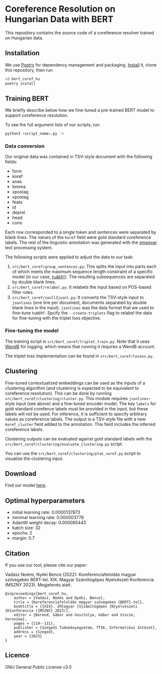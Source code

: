 # Coreference Resolution on Hungarian Data with BERT

This repository contains the source code of a coreference resolver trained on Hungarian data.

## Installation

We use [Poetry](https://python-poetry.org/) for dependency management and packaging. [Install](https://python-poetry.org/docs/#installation) it, clone this repository, then run

```bash
cd bert_coref_hu
poetry install
```

## Training BERT

We briefly describe below how we fine-tuned a pre-trained BERT model to support coreference resolution.

To see the full argument lists of our scripts, run

```bash
python3 <script_name>.py -h
```

### Data conversion

Our original data was contained in TSV-style document with the following fields:
* form
* koref
* anas
* lemma
* xpostag
* upostag
* feats
* id
* deprel
* head
* cons

Each row corresponded to a single token and sentences were separated by blank lines. The values of the `koref` field were gold standard coreference labels. The rest of the linguistic annotation was generated with the [emagyar](https://e-magyar.hu/en) text processing system.

The following scripts were applied to adjust the data to our task:
1. `src/bert_coref/group_sentences.py`: This splits the input into parts each of which meets the maximum sequence length constraint of a specific model (in our case, [`huBERT`](https://huggingface.co/SZTAKI-HLT/hubert-base-cc)). The resulting subsequences are separated by double blank lines.
2. `src/bert_coref/relabel.py`: It relabels the input based on POS-based filter rules.
3. `src/bert_coref/conll2jsonl.py`: It converts the TSV-style input to `jsonlines` (one line per document, documents separated by double blank lines in the input). `jsonlines` was the data format that we used to fine-tune `huBERT`. Spcify the `--create-triplets` flag to relabel the data for fine-tuning with the triplet loss objective.

### Fine-tuning the model

The training script is `src/bert_coref/triplet_train.py`. Note that it uses [WandB](https://wandb.ai/site) for logging, which means that running it requires a WandB account.

The triplet loss implementation can be found in `src/bert_coref/losses.py`.

## Clustering

Fine-tuned contextualized embeddings can be used as the inputs of a clustering algorithm (and clustering is expected to be equivalent to coreference resolution). This can be done by running `src/bert_coref/clustering/cluster.py`. This module requires `jsonlines`-style input (see above) and a fine-tuned encoder model. The key `labels` for gold standard corefence labels must be provided in the input, but these labels will not be used. For inference, it is sufficient to specify arbitrary values as coreference labels. The output is a TSV-style file with a new `koref_cluster` field added to the annotation. This field includes the inferred coreference labels.

Clustering outputs can be evaluated against gold standard labels with the `src/bert_coref/clustering/evaluate_clustering.py` script.

You can use the `src/bert_coref/clustering/plot_coref.py` script to visualize the clustering input.

## Download

Find our model [here](https://nlp.nytud.hu/bertcorefhu/).

## Optimal hyperparameters

* initial learning rate: 0.0000137873
* minimal learning rate: 0.000003778
* AdamW weight decay: 0.000085443
* batch size: 32
* epochs: 2
* margin: 0.7

## Citation

If you use our tool, please cite our paper:

Vadász Noémi, Nyéki Bence (2022): Koreferenciafeloldás magyar szövegeken BERT-tel. XIX. Magyar Számítógépes Nyelvészeti Konferencia (MSZNY 2023). Megjelenés alatt.

```
@inproceedings{bert_coref_hu,
    author = {Vadász, Noémi and Nyéki, Bence},
    title = {Koreferenciafeloldás magyar szövegeken {BERT}-tel},
    booktitle = {{XIX}. {M}agyar {S}zámítógépes {N}yelvészeti {K}onferencia ({MSZNY} 2023)},
    editor = {Berend, Gábor and Gosztolya, Gábor and Vincze, Veronika},
    pages = {119--131},
    publisher = {Szegedi Tudományegyetem, TTIK, Informatikai Intézet},
    address = {Szeged},
    year = {2023}
}
```

## Licence

GNU General Public License v3.0
